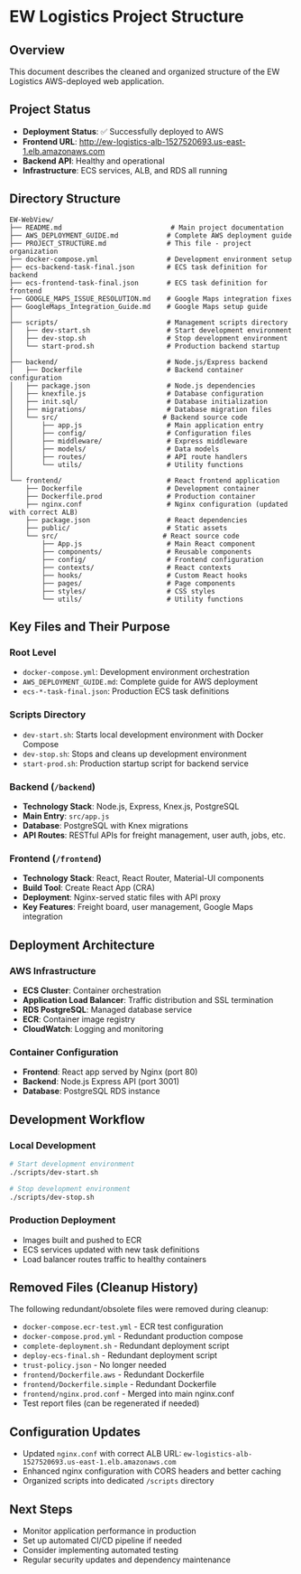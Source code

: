 # EW Logistics Project Structure

## Overview
This document describes the cleaned and organized structure of the EW Logistics AWS-deployed web application.

## Project Status
- **Deployment Status**: ✅ Successfully deployed to AWS
- **Frontend URL**: http://ew-logistics-alb-1527520693.us-east-1.elb.amazonaws.com
- **Backend API**: Healthy and operational
- **Infrastructure**: ECS services, ALB, and RDS all running

## Directory Structure

```
EW-WebView/
├── README.md                           # Main project documentation
├── AWS_DEPLOYMENT_GUIDE.md            # Complete AWS deployment guide
├── PROJECT_STRUCTURE.md               # This file - project organization
├── docker-compose.yml                 # Development environment setup
├── ecs-backend-task-final.json        # ECS task definition for backend
├── ecs-frontend-task-final.json       # ECS task definition for frontend
├── GOOGLE_MAPS_ISSUE_RESOLUTION.md    # Google Maps integration fixes
├── GoogleMaps_Integration_Guide.md    # Google Maps setup guide
│
├── scripts/                           # Management scripts directory
│   ├── dev-start.sh                   # Start development environment
│   ├── dev-stop.sh                    # Stop development environment
│   └── start-prod.sh                  # Production backend startup
│
├── backend/                           # Node.js/Express backend
│   ├── Dockerfile                     # Backend container configuration
│   ├── package.json                   # Node.js dependencies
│   ├── knexfile.js                    # Database configuration
│   ├── init.sql/                      # Database initialization
│   ├── migrations/                    # Database migration files
│   └── src/                          # Backend source code
│       ├── app.js                     # Main application entry
│       ├── config/                    # Configuration files
│       ├── middleware/                # Express middleware
│       ├── models/                    # Data models
│       ├── routes/                    # API route handlers
│       └── utils/                     # Utility functions
│
└── frontend/                          # React frontend application
    ├── Dockerfile                     # Development container
    ├── Dockerfile.prod                # Production container
    ├── nginx.conf                     # Nginx configuration (updated with correct ALB)
    ├── package.json                   # React dependencies
    ├── public/                        # Static assets
    └── src/                          # React source code
        ├── App.js                     # Main React component
        ├── components/                # Reusable components
        ├── config/                    # Frontend configuration
        ├── contexts/                  # React contexts
        ├── hooks/                     # Custom React hooks
        ├── pages/                     # Page components
        ├── styles/                    # CSS styles
        └── utils/                     # Utility functions
```

## Key Files and Their Purpose

### Root Level
- `docker-compose.yml`: Development environment orchestration
- `AWS_DEPLOYMENT_GUIDE.md`: Complete guide for AWS deployment
- `ecs-*-task-final.json`: Production ECS task definitions

### Scripts Directory
- `dev-start.sh`: Starts local development environment with Docker Compose
- `dev-stop.sh`: Stops and cleans up development environment
- `start-prod.sh`: Production startup script for backend service

### Backend (`/backend`)
- **Technology Stack**: Node.js, Express, Knex.js, PostgreSQL
- **Main Entry**: `src/app.js`
- **Database**: PostgreSQL with Knex migrations
- **API Routes**: RESTful APIs for freight management, user auth, jobs, etc.

### Frontend (`/frontend`)
- **Technology Stack**: React, React Router, Material-UI components
- **Build Tool**: Create React App (CRA)
- **Deployment**: Nginx-served static files with API proxy
- **Key Features**: Freight board, user management, Google Maps integration

## Deployment Architecture

### AWS Infrastructure
- **ECS Cluster**: Container orchestration
- **Application Load Balancer**: Traffic distribution and SSL termination
- **RDS PostgreSQL**: Managed database service
- **ECR**: Container image registry
- **CloudWatch**: Logging and monitoring

### Container Configuration
- **Frontend**: React app served by Nginx (port 80)
- **Backend**: Node.js Express API (port 3001)
- **Database**: PostgreSQL RDS instance

## Development Workflow

### Local Development
```bash
# Start development environment
./scripts/dev-start.sh

# Stop development environment  
./scripts/dev-stop.sh
```

### Production Deployment
- Images built and pushed to ECR
- ECS services updated with new task definitions
- Load balancer routes traffic to healthy containers

## Removed Files (Cleanup History)
The following redundant/obsolete files were removed during cleanup:
- `docker-compose.ecr-test.yml` - ECR test configuration
- `docker-compose.prod.yml` - Redundant production compose
- `complete-deployment.sh` - Redundant deployment script
- `deploy-ecs-final.sh` - Redundant deployment script
- `trust-policy.json` - No longer needed
- `frontend/Dockerfile.aws` - Redundant Dockerfile
- `frontend/Dockerfile.simple` - Redundant Dockerfile
- `frontend/nginx.prod.conf` - Merged into main nginx.conf
- Test report files (can be regenerated if needed)

## Configuration Updates
- Updated `nginx.conf` with correct ALB URL: `ew-logistics-alb-1527520693.us-east-1.elb.amazonaws.com`
- Enhanced nginx configuration with CORS headers and better caching
- Organized scripts into dedicated `/scripts` directory

## Next Steps
- Monitor application performance in production
- Set up automated CI/CD pipeline if needed
- Consider implementing automated testing
- Regular security updates and dependency maintenance
